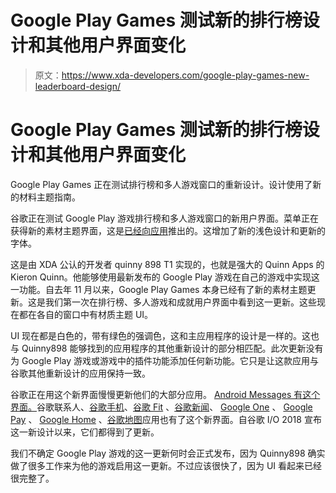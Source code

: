 # Google Play Games 测试新的排行榜设计和其他用户界面变化

> 原文：<https://www.xda-developers.com/google-play-games-new-leaderboard-design/>

# Google Play Games 测试新的排行榜设计和其他用户界面变化

Google Play Games 正在测试排行榜和多人游戏窗口的重新设计。设计使用了新的材料主题指南。

谷歌正在测试 Google Play 游戏排行榜和多人游戏窗口的新用户界面。菜单正在获得新的素材主题界面，这是[已经向应用](https://www.xda-developers.com/android-messages-redesign-dark-mode/)推出的。这增加了新的浅色设计和更新的字体。

这是由 XDA 公认的开发者 quinny 898 T1 实现的，也就是强大的 Quinn Apps 的 Kieron Quinn。他能够使用最新发布的 Google Play 游戏在自己的游戏中实现这一功能。自去年 11 月以来，Google Play Games 本身已经有了新的素材主题更新。这是我们第一次在排行榜、多人游戏和成就用户界面中看到这一更新。这些现在都在各自的窗口中有材质主题 UI。

UI 现在都是白色的，带有绿色的强调色，这和主应用程序的设计是一样的。这也与 Quinny898 能够找到的应用程序的其他重新设计的部分相匹配。此次更新没有为 Google Play 游戏或游戏中的插件功能添加任何新功能。它只是让这款应用与谷歌其他重新设计的应用保持一致。

谷歌正在用这个新界面慢慢更新他们的大部分应用。 [Android Messages 有这个界面。](https://www.xda-developers.com/android-messages-redesign-dark-mode/)谷歌联系人、[谷歌手机](https://www.xda-developers.com/google-phone-material-theme-redesign-google-contacts/)、[谷歌 Fit](https://www.xda-developers.com/google-fit-redesign-achievements/) 、[谷歌新闻](https://www.xda-developers.com/google-news-revamped-machine-learning/)、 [Google One](https://www.xda-developers.com/google-one-cloud-subscription-available/) 、 [Google Pay](https://www.xda-developers.com/google-google-pay-android-pay-google-wallet-unified-brand/) 、 [Google Home](https://www.xda-developers.com/google-home-app-redesign-material-theme/) 、[谷歌地图](https://www.xda-developers.com/google-maps-updated-material-design-rolling-out/)应用也有了这个新界面。自谷歌 I/O 2018 宣布这一新设计以来，它们都得到了更新。

我们不确定 Google Play 游戏的这一更新何时会正式发布，因为 Quinny898 确实做了很多工作来为他的游戏启用这一更新。不过应该很快了，因为 UI 看起来已经很完整了。